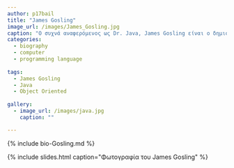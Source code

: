 ```yaml
---
author: p17bail
title: "James Gosling"
image_url: /images/James_Gosling.jpg
caption: "O συχνά αναφερόμενος ως Dr. Java, James Gosling είναι ο δημιουργός της γλώσσας προγραμματισμού Java."
categories:
  - biography
  - computer
  - programming language
  
tags:
  - James Gosling
  - Java
  - Object Oriented
  
gallery:
  - image_url: /images/java.jpg
    caption: ""

---
```


{% include bio-Gosling.md %}

{% include slides.html caption="Φωτογραφία του James Gosling" %}
